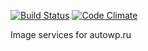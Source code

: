 [![Build Status](https://travis-ci.org/autowp/image.svg?branch=master)](https://travis-ci.org/autowp/image)
[![Code Climate](https://codeclimate.com/github/autowp/image/badges/gpa.svg)](https://codeclimate.com/github/autowp/image)

Image services for autowp.ru
